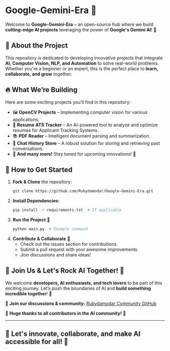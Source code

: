 # Google-Gemini-Era 🚀

Welcome to **Google-Gemini-Era** – an open-source hub where we build **cutting-edge AI projects** leveraging the power of **Google's Gemini AI**! 🌟

## 🌟 About the Project
This repository is dedicated to developing innovative projects that integrate **AI, Computer Vision, NLP, and Automation** to solve real-world problems. Whether you're a beginner or an expert, this is the perfect place to **learn, collaborate, and grow** together. 

## 🔥 What We’re Building
Here are some exciting projects you'll find in this repository:
- 🖼 **OpenCV Projects** – Implementing computer vision for various applications.
- 📄 **Resume ATS Tracker** – An AI-powered tool to analyze and optimize resumes for Applicant Tracking Systems.
- 📚 **PDF Reader** – Intelligent document parsing and summarization.
- 💬 **Chat History Store** – A robust solution for storing and retrieving past conversations.
- 🎯 **And many more!** Stay tuned for upcoming innovations! 🚀

## 📌 How to Get Started
1. **Fork & Clone** the repository:
   ```bash
   git clone https://github.com/Rubydamodar/Google-Gemini-Era.git
   ```
2. **Install Dependencies:**
   ```bash
   pip install -r requirements.txt  # If applicable
   ```
3. **Run the Project** 🚀
   ```bash
   python main.py  # Example command
   ```
4. **Contribute & Collaborate** 🤝
   - Check out the issues section for contributions.
   - Submit a pull request with your awesome improvements.
   - Join discussions and share ideas!

## 🤝 Join Us & Let's Rock AI Together! 🎸
We welcome **developers, AI enthusiasts, and tech lovers** to be part of this exciting journey. Let’s push the boundaries of AI and **build something incredible together**! 🚀

💬 **Join our discussions & community:** [Rubydamodar Community GitHub](https://github.com/Rubydamodar)

🌟 **Huge thanks to all contributors in the AI community!** 🙌

---
**🚀 Let's innovate, collaborate, and make AI accessible for all!** 🚀
---